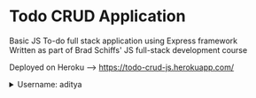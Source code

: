 # Todo CRUD Application
Basic JS To-do full stack application using Express framework  
Written as part of Brad Schiffs' JS full-stack development course  
  
  Deployed on Heroku --> https://todo-crud-js.herokuapp.com/

<details>
    <summary display:"inline-block">Username: aditya</summary>
    
    Password: night
    
</details>

